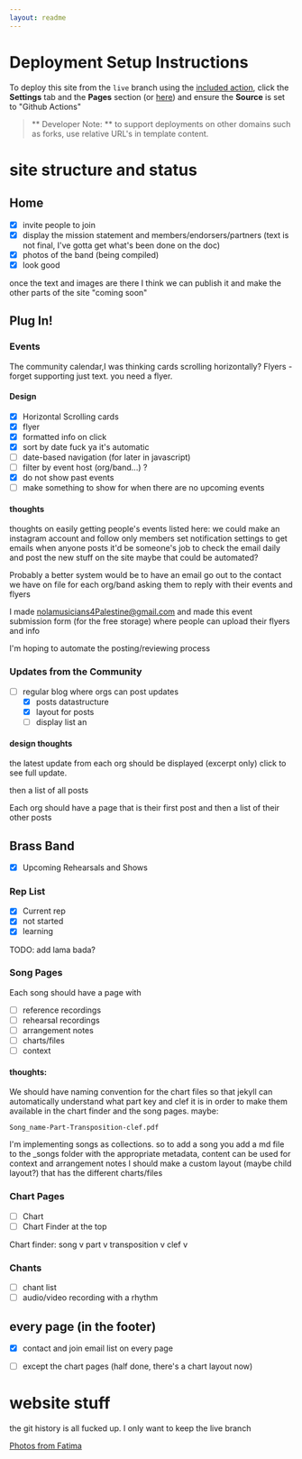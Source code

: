 ```yaml
---
layout: readme
---
```


# Deployment Setup Instructions

To deploy this site from the `live` branch using the [included action](.github/workflows/pages-deploy.yml), click the **Settings** tab and the **Pages** section (or [here](../../settings/pages)) and ensure the **Source** is set to "Github Actions"

> ** Developer Note: ** to support deployments on other domains such as forks, use relative URL's in template content.

# site structure and status

## Home

- [x] invite people to join
- [x] display the mission statement and members/endorsers/partners
(text is not final, I've gotta get what's been done on the doc)
- [x] photos of the band (being compiled)
- [x] look good

once the text and images are there I think we can publish it and make the other parts of the site "coming soon"

## Plug In!

### Events

The community calendar,I was thinking cards scrolling horizontally?
Flyers - forget supporting just text. you need a flyer.

#### Design

- [x] Horizontal Scrolling cards
- [x] flyer
- [x] formatted info on click
- [x] sort by date fuck ya it's automatic
- [ ] date-based navigation (for later in javascript)
- [ ] filter by event host (org/band...) ?
- [x] do not show past events
- [ ] make something to show for when there are no upcoming events

#### thoughts

thoughts on easily getting people's events listed here:
we could make an instagram account and follow only members
set notification settings to get emails when anyone posts
it'd be someone's job to check the email daily and post the new stuff on the site
maybe that could be automated?

Probably a better system would be to have an email go out to the contact we have on file for each org/band asking them to reply with their events and flyers

I made nolamusicians4Palestine@gmail.com and made this event submission form (for the free storage)
where people can upload their flyers and info

I'm hoping to automate the posting/reviewing process


### Updates from the Community

- [ ] regular blog where orgs can post updates
	- [x] posts datastructure
	- [x] layout for posts
	- [ ] display list an

#### design thoughts

the latest update from each org should be displayed (excerpt only)
click to see full update.

then a list of all posts

Each org should have a page that is their first post and then a list of their other posts

## Brass Band

- [x] Upcoming Rehearsals and Shows

### Rep List

- [x] Current rep
- [x] not started
- [x] learning

TODO: add lama bada?

### Song Pages

Each song should have a page with
 - [ ] reference recordings
 - [ ] rehearsal recordings
 - [ ] arrangement notes
 - [ ] charts/files
 - [ ] context

#### thoughts:
We should have naming convention for the chart files so that
jekyll can automatically understand what part key and clef it is
in order to make them available in the chart finder and the song pages.
maybe: 
```
Song_name-Part-Transposition-clef.pdf
```

I'm implementing songs as collections. so to add a song you add a md file to the \_songs folder with the appropriate metadata, content can be used for context and arrangement notes
I should make a custom layout (maybe child layout?) that has the different charts/files

### Chart Pages
	
- [ ] Chart
- [ ] Chart Finder at the top

Chart finder: 
song v part v transposition v clef v

### Chants

- [ ] chant list
- [ ] audio/video recording with a rhythm

## every page (in the footer)

- [x] contact and join email list on every page
- [ ] except the chart pages (half done, there's a chart layout now)



# website stuff

the git history is all fucked up. I only want to keep the live branch

[Photos from Fatima](https://www.icloud.com/sharedalbum/#B0hG4TcsmJ8ZSnK;D502F7AE-9C26-4CBF-B3C8-537F91F93CE0)
